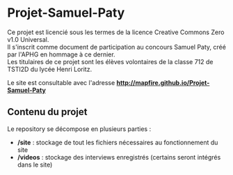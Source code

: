 # Projet-Samuel-Paty

Ce projet est licencié sous les termes de la licence Creative Commons Zero v1.0 Universal.\
Il s'inscrit comme document de participation au concours Samuel Paty, créé par l'APHG en hommage à ce dernier.\
Les titulaires de ce projet sont les élèves volontaires de la classe 712 de TSTI2D du lycée Henri Loritz.

Le site est consultable avec l'adresse **http://mapfire.github.io/Projet-Samuel-Paty**

Contenu du projet
-------------------

Le repository se décompose en plusieurs parties :
* **/site** : stockage de tout les fichiers nécessaires au fonctionnement du site
* **/videos** : stockage des interviews enregistrés (certains seront intégrés dans le site)
